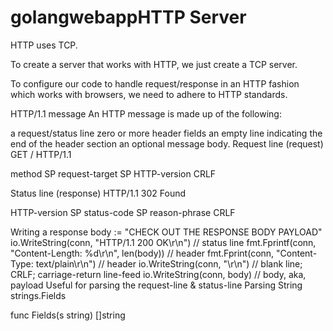 # golangwebappHTTP Server
HTTP uses TCP.

To create a server that works with HTTP, we just create a TCP server.

To configure our code to handle request/response in an HTTP fashion which works with browsers, we need to adhere to HTTP standards.

HTTP/1.1 message
An HTTP message is made up of the following:

a request/status line
zero or more header fields
an empty line indicating the end of the header section
an optional message body.
Request line (request)
GET / HTTP/1.1

method SP request-target SP HTTP-version CRLF

Status line (response)
HTTP/1.1 302 Found

HTTP-version SP status-code SP reason-phrase CRLF

Writing a response
body := "CHECK OUT THE RESPONSE BODY PAYLOAD"
io.WriteString(conn, "HTTP/1.1 200 OK\r\n") 			// status line
fmt.Fprintf(conn, "Content-Length: %d\r\n", len(body)) 	// header
fmt.Fprint(conn, "Content-Type: text/plain\r\n") 		// header
io.WriteString(conn, "\r\n") 							// blank line; CRLF; carriage-return line-feed
io.WriteString(conn, body) 								// body, aka, payload
Useful for parsing the request-line & status-line
Parsing String
strings.Fields

func Fields(s string) []string
